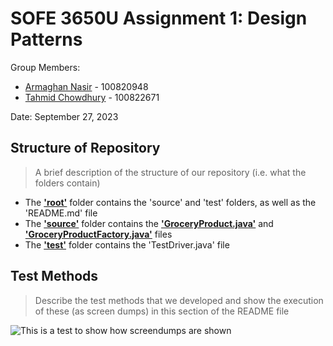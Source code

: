 # SOFE 3650U Assignment 1: Design Patterns
Group Members:
- [Armaghan Nasir](https://github.com/Armaghan180) - 100820948
- [Tahmid Chowdhury](https://github.com/tahmid-chowdhury) - 100822671

Date: September 27, 2023

## Structure of Repository
> A brief description of the structure of our repository (i.e. what the folders contain)
- The **['root'](https://github.com/tahmid-chowdhury/SOFE3650U-assignment1/tree/main)** folder contains the 'source' and 'test' folders, as well as the 'README.md' file
- The **['source'](https://github.com/tahmid-chowdhury/SOFE3650U-assignment1/tree/main/source)** folder contains the **['GroceryProduct.java'](https://github.com/tahmid-chowdhury/SOFE3650U-assignment1/blob/main/source/GroceryProduct.java)** and **['GroceryProductFactory.java'](https://github.com/tahmid-chowdhury/SOFE3650U-assignment1/blob/main/source/GroceryProductFactory.java)** files
- The **['test'](https://github.com/tahmid-chowdhury/SOFE3650U-assignment1/tree/main/test)** folder contains the 'TestDriver.java' file

## Test Methods
> Describe the test methods that we developed and show the execution of these (as screen dumps) in this section of the README file

![This is a test to show how screendumps are shown](https://media.sproutsocial.com/uploads/2017/02/10x-featured-social-media-image-size.png)
